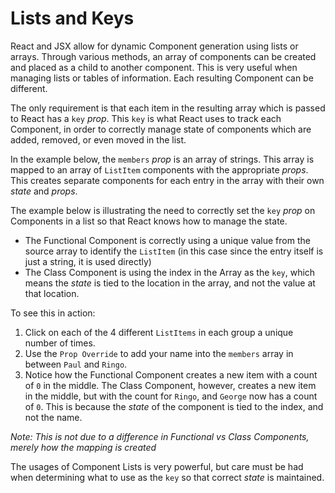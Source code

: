 # Lists and Keys

React and JSX allow for dynamic Component generation using lists or arrays. Through various methods, an array of components can be created and placed as a child to another component. This is very useful when managing lists or tables of information. Each resulting Component can be different.

The only requirement is that each item in the resulting array which is passed to React has a `key` _prop_. This `key` is what React uses to track each Component, in order to correctly manage state of components which are added, removed, or even moved in the list.

In the example below, the `members` _prop_ is an array of strings. This array is mapped to an array of `ListItem` components with the appropriate _props_. This creates separate components for each entry in the array with their own _state_ and _props_.

The example below is illustrating the need to correctly set the `key` _prop_ on Components in a list so that React knows how to manage the state. 
* The Functional Component is correctly using a unique value from the source array to identify the `ListItem` (in this case since the entry itself is just a string, it is used directly)
* The Class Component is using the index in the Array as the `key`, which means the _state_ is tied to the location in the array, and not the value at that location.

To see this in action:
1. Click on each of the 4 different `ListItems` in each group a unique number of times.
1. Use the `Prop Override` to add your name into the `members` array in between `Paul` and `Ringo`.
1. Notice how the Functional Component creates a new item with a count of `0` in the middle. The Class Component, however, creates a new item in the middle, but with the count for `Ringo`, and `George` now has a count of `0`. This is because the _state_ of the component is tied to the index, and not the name.

_Note: This is not due to a difference in Functional vs Class Components, merely how the mapping is created_

The usages of Component Lists is very powerful, but care must be had when determining what to use as the `key` so that correct _state_ is maintained.
